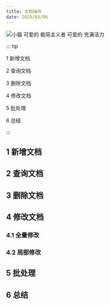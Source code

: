 ```yaml
---
title: 文档操作
date: 2025/03/06
---
```


![小猫 可爱的 极简主义者 可爱的 充满活力](https://bizhi1.com/wp-content/uploads/2024/11/kitten-3840x2160-adorable-minimalist-cute-charming-26377.jpg)

::: tip

1 新增文档

2 查询文档

3 删除文档

4 修改文档

5 批处理

6 总结

:::

## 1 新增文档

## 2 查询文档

## 3 删除文档

## 4 修改文档

### 4.1 全量修改

### 4.2 局部修改

## 5 批处理

## 6 总结